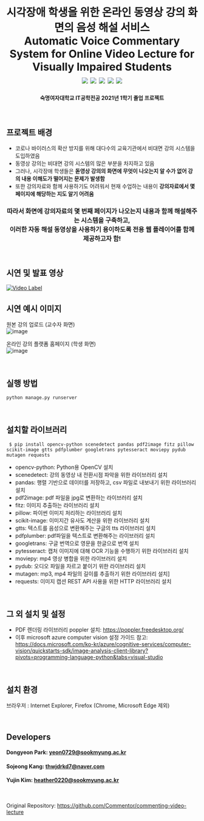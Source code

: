 <h1 align="center"> 
시각장애 학생을 위한 온라인 동영상 강의 화면의 음성 해설 서비스<br/>
Automatic Voice Commentary System for Online Video Lecture for Visually Impaired Students
  
<br>
  
<img src="https://img.shields.io/badge/Python-3776AB?style=flat&logo=Python&logoColor=white">
<img src="https://img.shields.io/badge/OpenCV-5C3EE8?style=flat&logo=OpenCV&logoColor=white">
<img src="https://img.shields.io/badge/pandas-150458?style=flat&logo=pandas&logoColor=white">
<img src="https://img.shields.io/badge/Google Translate-4285F4?style=flat&logo=Google Translate&logoColor=white">  
<img src="https://img.shields.io/badge/Django-092E20?style=flat&logo=Django&logoColor=white"> 
<h4 align="center">숙명여자대학교 IT공학전공 2021년 1학기 졸업 프로젝트</h4>
</h1>

<br/>

## 프로젝트 배경
* 코로나 바이러스의 확산 방지를 위해 대다수의 교육기관에서 비대면 강의 시스템을 도입하였음
* 동영상 강의는 비대면 강의 시스템의 많은 부분을 차지하고 있음
* 그러나, 시각장애 학생들은 **돋영상 강의의 화면에 무엇이 나오는지 알 수가 없어 강의 내용 이해도가 떨어지는 문제가 발생함**
* 또한 강의자료와 함께 사용하기도 어려워서 현재 수업하는 내용이 **강의자료에서 몇 페이지에 해당하는 지도 알기 어려움**


<h3 align="center"> 따라서 화면에 강의자료의 몇 번째 페이지가 나오는지 내용과 함께 해설해주는 시스템을 구축하고, <br/>
  이러한 자동 해설 동영상을 사용하기 용이하도록 전용 웹 플레이어를 함께 제공하고자 함!</h3>

<br/>

## 시연 및 발표 영상
[![Video Label](http://img.youtube.com/vi/qrxdCjk2UBw/0.jpg)](https://youtu.be/qrxdCjk2UBw)

## 시연 예시 이미지
원본 강의 업로드 (교수자 화면)
<br>
![image](https://user-images.githubusercontent.com/47679768/134172323-b0bc549e-510e-4ecd-a08a-a5a38300a38f.png)

온라인 강의 플랫폼 홈페이지 (학생 화면)
<br>
![image](https://user-images.githubusercontent.com/47679768/134172390-1cfb1dfc-99e0-4309-9bb1-91243e829b6a.png)

<br/>

## 실행 방법

```bash
python manage.py runserver
```
<br/>

## 설치할 라이브러리
<pre><code> $ pip install opencv-python scenedetect pandas pdf2image fitz pillow scikit-image gtts pdfplumber googletrans pytesseract moviepy pydub mutagen requests </code></pre>

* opencv-python: Python용 OpenCV 설치
* scenedetect: 강의 동영상 내 전환시점 파악을 위한 라이브러리 설치
* pandas: 행렬 기반으로 데이터를 저장하고, csv 파일로 내보내기 위한 라이브러리 설치
* pdf2image: pdf 파일을 jpg로 변환하는 라이브러리 설치
* fitz: 이미지 추출하는 라이브러리 설치
* pillow: 파이썬 이미지 처리하는 라이브러리 설치
* scikit-image: 이미지간 유사도 계산을 위한 라이브러리 설치
* gtts: 텍스트를 음성으로 변환해주는 구글의 tts 라이브러리 설치
* pdfplumber: pdf파일을 텍스트로 변환해주는 라이브러리 설치
* googletrans: 구글 번역으로 영문을 한글으로 번역 설치
* pytesseract: 캡처 이미지에 대해 OCR 기능을 수행하기 위한 라이브러리 설치
* moviepy: mp4 영상 병합을 위한 라이브러리 설치
* pydub: 오디오 파일을 자르고 붙이기 위한 라이브러리 설치
* mutagen: mp3, mp4 파일의 길이를 추출하기 위한 라이브러리 설치]
* requests: 이미지 캡션 REST API 사용을 위한 HTTP 라이브러리 설치

<br/>

## 그 외 설치 및 설정
* PDF 렌더링 라이브러리 poppler 설치: https://poppler.freedesktop.org/ 
* 이후 microsoft azure computer vision 설정 가이드 참고: https://docs.microsoft.com/ko-kr/azure/cognitive-services/computer-vision/quickstarts-sdk/image-analysis-client-library?pivots=programming-language-python&tabs=visual-studio

<br/>

## 설치 환경
브라우저 : Internet Explorer, Firefox (Chrome, Microsoft Edge 제외)

<br/>

## Developers
#### Dongyeon Park: yeon0729@sookmyung.ac.kr
#### Sojeong Kang: thwjdrkd7@naver.com
#### Yujin Kim: heather0220@sookmyung.ac.kr

<br/>

Original Repository: https://github.com/Commentor/commenting-video-lecture
